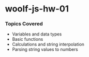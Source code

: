 # woolf-js-hw-01

### Topics Covered

- Variables and data types
- Basic functions
- Calculations and string interpolation
- Parsing string values to numbers
